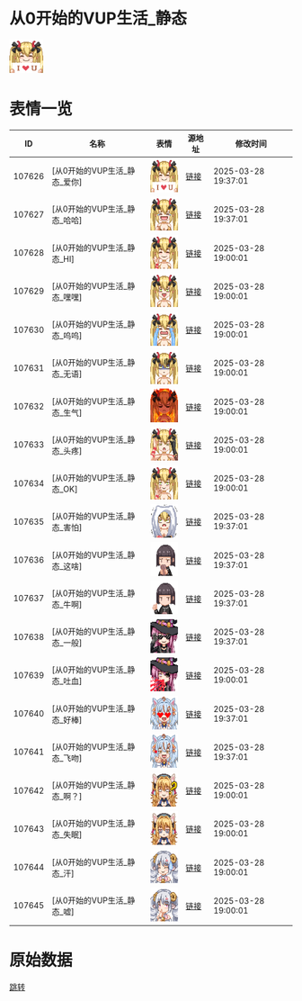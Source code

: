 # 从0开始的VUP生活_静态

<img src="./cover.png" height="60" alt="cover" />

# 表情一览

|ID|名称|表情|源地址|修改时间|
|----|----|----|----|----|
|107626|[从0开始的VUP生活_静态_爱你]|<img src="./pic/107626_%5B从0开始的VUP生活_静态_爱你%5D.png" height="60" alt="爱你"/>|[链接](https://i0.hdslb.com/bfs/garb/49c9007a3006005fe4864229c86db3c59ede0e2f.png)|2025-03-28 19:37:01|
|107627|[从0开始的VUP生活_静态_哈哈]|<img src="./pic/107627_%5B从0开始的VUP生活_静态_哈哈%5D.png" height="60" alt="哈哈"/>|[链接](https://i0.hdslb.com/bfs/garb/c771fdde468204f2b3512ccb9a51f1d5d59eaea3.png)|2025-03-28 19:37:01|
|107628|[从0开始的VUP生活_静态_HI]|<img src="./pic/107628_%5B从0开始的VUP生活_静态_HI%5D.png" height="60" alt="HI"/>|[链接](https://i0.hdslb.com/bfs/garb/122051ac546a5f952600dbed26cfba3694eb6487.png)|2025-03-28 19:00:01|
|107629|[从0开始的VUP生活_静态_嘿嘿]|<img src="./pic/107629_%5B从0开始的VUP生活_静态_嘿嘿%5D.png" height="60" alt="嘿嘿"/>|[链接](https://i0.hdslb.com/bfs/garb/38bb113d45276af1e2d3c3981e35b35ab019ef19.png)|2025-03-28 19:00:01|
|107630|[从0开始的VUP生活_静态_呜呜]|<img src="./pic/107630_%5B从0开始的VUP生活_静态_呜呜%5D.png" height="60" alt="呜呜"/>|[链接](https://i0.hdslb.com/bfs/garb/12f436f1ce1065dfae0d18c8fc8e9805c60a42ad.png)|2025-03-28 19:00:01|
|107631|[从0开始的VUP生活_静态_无语]|<img src="./pic/107631_%5B从0开始的VUP生活_静态_无语%5D.png" height="60" alt="无语"/>|[链接](https://i0.hdslb.com/bfs/garb/20178817165bc3d5443b8c10dbaa24211f8cda04.png)|2025-03-28 19:00:01|
|107632|[从0开始的VUP生活_静态_生气]|<img src="./pic/107632_%5B从0开始的VUP生活_静态_生气%5D.png" height="60" alt="生气"/>|[链接](https://i0.hdslb.com/bfs/garb/4dae0d9a2ca2b372119f6c2e1acf8808d31a51bf.png)|2025-03-28 19:00:01|
|107633|[从0开始的VUP生活_静态_头疼]|<img src="./pic/107633_%5B从0开始的VUP生活_静态_头疼%5D.png" height="60" alt="头疼"/>|[链接](https://i0.hdslb.com/bfs/garb/4f3f71fb337261c47c129fd1fbca455ed0486d96.png)|2025-03-28 19:00:01|
|107634|[从0开始的VUP生活_静态_OK]|<img src="./pic/107634_%5B从0开始的VUP生活_静态_OK%5D.png" height="60" alt="OK"/>|[链接](https://i0.hdslb.com/bfs/garb/999c9ecfdc12794ce5c2c7ea528ddf1be70bc5f4.png)|2025-03-28 19:00:01|
|107635|[从0开始的VUP生活_静态_害怕]|<img src="./pic/107635_%5B从0开始的VUP生活_静态_害怕%5D.png" height="60" alt="害怕"/>|[链接](https://i0.hdslb.com/bfs/garb/8e4f972ff5c44fa2999b4326b041adacd54860fa.png)|2025-03-28 19:37:01|
|107636|[从0开始的VUP生活_静态_这啥]|<img src="./pic/107636_%5B从0开始的VUP生活_静态_这啥%5D.png" height="60" alt="这啥"/>|[链接](https://i0.hdslb.com/bfs/garb/cfc70163048420f96067a20360eeb56ce50187a0.png)|2025-03-28 19:37:01|
|107637|[从0开始的VUP生活_静态_牛啊]|<img src="./pic/107637_%5B从0开始的VUP生活_静态_牛啊%5D.png" height="60" alt="牛啊"/>|[链接](https://i0.hdslb.com/bfs/garb/9b06e7a509062f55edaeb44467036de9f975379c.png)|2025-03-28 19:37:01|
|107638|[从0开始的VUP生活_静态_一般]|<img src="./pic/107638_%5B从0开始的VUP生活_静态_一般%5D.png" height="60" alt="一般"/>|[链接](https://i0.hdslb.com/bfs/garb/e117b891e3f3e833c8be6ffcbbf7601d36e9b182.png)|2025-03-28 19:37:01|
|107639|[从0开始的VUP生活_静态_吐血]|<img src="./pic/107639_%5B从0开始的VUP生活_静态_吐血%5D.png" height="60" alt="吐血"/>|[链接](https://i0.hdslb.com/bfs/garb/7a3057f59a1f756e8b1daa65f4572f2e9f6fb6fc.png)|2025-03-28 19:00:01|
|107640|[从0开始的VUP生活_静态_好棒]|<img src="./pic/107640_%5B从0开始的VUP生活_静态_好棒%5D.png" height="60" alt="好棒"/>|[链接](https://i0.hdslb.com/bfs/garb/6bf0068fbb3ebe28fdb851c0e857b654a8e6b1d5.png)|2025-03-28 19:37:01|
|107641|[从0开始的VUP生活_静态_飞吻]|<img src="./pic/107641_%5B从0开始的VUP生活_静态_飞吻%5D.png" height="60" alt="飞吻"/>|[链接](https://i0.hdslb.com/bfs/garb/e4cd33b18e6dec27e28d45aa2bd8775ef450b96d.png)|2025-03-28 19:37:01|
|107642|[从0开始的VUP生活_静态_啊？]|<img src="./pic/107642_%5B从0开始的VUP生活_静态_啊？%5D.png" height="60" alt="啊？"/>|[链接](https://i0.hdslb.com/bfs/garb/26f363649b6220baa365153de4a52b1e122e504c.png)|2025-03-28 19:00:01|
|107643|[从0开始的VUP生活_静态_失眠]|<img src="./pic/107643_%5B从0开始的VUP生活_静态_失眠%5D.png" height="60" alt="失眠"/>|[链接](https://i0.hdslb.com/bfs/garb/cd73ef9500d754b107d139c3dbb0ed9ad8bfe45b.png)|2025-03-28 19:00:01|
|107644|[从0开始的VUP生活_静态_汗]|<img src="./pic/107644_%5B从0开始的VUP生活_静态_汗%5D.png" height="60" alt="汗"/>|[链接](https://i0.hdslb.com/bfs/garb/9960c5ee22cd3e48b31ef398c857aa629f1ae18b.png)|2025-03-28 19:00:01|
|107645|[从0开始的VUP生活_静态_嘘]|<img src="./pic/107645_%5B从0开始的VUP生活_静态_嘘%5D.png" height="60" alt="嘘"/>|[链接](https://i0.hdslb.com/bfs/garb/a4f0129f6ecb498a14915d8fc1ecaf8fb0e46337.png)|2025-03-28 19:00:01|

# 原始数据

[跳转](./raw.json)

